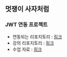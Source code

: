 ## 멋쟁이 사자처럼
### JWT 연동 프로젝트
- 연동되는 리포지토리 : [링크](https://github.com/Jwhyee/LikeLion-JWT-Exam)
- 강의 리포지토리 : [링크](https://github.com/jhs512/app_2022_10_05)
- 수업 자료 : [링크](https://wiken.io/ken/10698)
